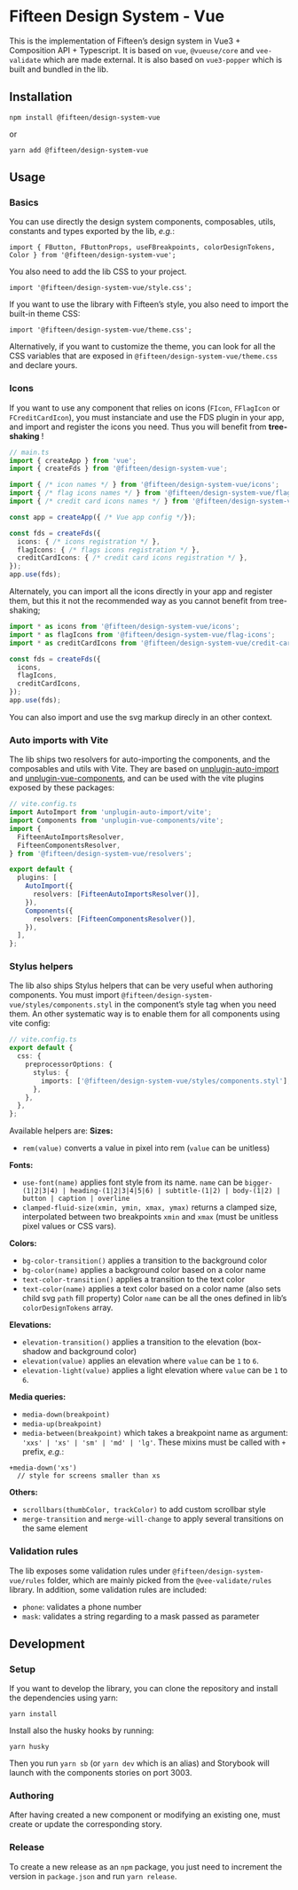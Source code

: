 # Fifteen Design System - Vue

This is the implementation of Fifteen’s design system in Vue3 + Composition API + Typescript.
It is based on `vue`, `@vueuse/core` and `vee-validate` which are made external.
It is also based on `vue3-popper` which is built and bundled in the lib.

## Installation

```
npm install @fifteen/design-system-vue
```

or

```
yarn add @fifteen/design-system-vue
```

## Usage

### Basics

You can use directly the design system components, composables, utils, constants and types exported by the lib, _e.g._:

```
import { FButton, FButtonProps, useFBreakpoints, colorDesignTokens, Color } from '@fifteen/design-system-vue';
```

You also need to add the lib CSS to your project.

```
import '@fifteen/design-system-vue/style.css';
```

If you want to use the library with Fifteen’s style, you also need to import the built-in theme CSS:

```
import '@fifteen/design-system-vue/theme.css';
```

Alternatively, if you want to customize the theme, you can look for all the CSS variables that are exposed in `@fifteen/design-system-vue/theme.css` and declare yours.

### Icons

If you want to use any component that relies on icons (`FIcon`, `FFlagIcon` or `FCreditCardIcon`), you must instanciate and use the FDS plugin in your app, and import and register the icons you need. Thus you will benefit from **tree-shaking** !

```ts
// main.ts
import { createApp } from 'vue';
import { createFds } from '@fifteen/design-system-vue';

import { /* icon names */ } from '@fifteen/design-system-vue/icons';
import { /* flag icons names */ } from '@fifteen/design-system-vue/flag-icons';
import { /* credit card icons names */ } from '@fifteen/design-system-vue/credit-card-icons';

const app = createApp({ /* Vue app config */});

const fds = createFds({
  icons: { /* icons registration */ },
  flagIcons: { /* flags icons registration */ },
  creditCardIcons: { /* credit card icons registration */ },
});
app.use(fds);

```

Alternately, you can import all the icons directly in your app and register them, but this it not the recommended way as you cannot benefit from tree-shaking;

```ts
import * as icons from '@fifteen/design-system-vue/icons';
import * as flagIcons from '@fifteen/design-system-vue/flag-icons';
import * as creditCardIcons from '@fifteen/design-system-vue/credit-card-icons';

const fds = createFds({
  icons,
  flagIcons,
  creditCardIcons,
});
app.use(fds);

```

You can also import and use the svg markup direcly in an other context.

### Auto imports with Vite

The lib ships two resolvers for auto-importing the components, and the composables and utils with Vite. They are based on [unplugin-auto-import](https://www.npmjs.com/package/unplugin-auto-import) and [unplugin-vue-components](https://www.npmjs.com/package/unplugin-vue-components), and can be used with the vite plugins exposed by these packages:

```ts
// vite.config.ts
import AutoImport from 'unplugin-auto-import/vite';
import Components from 'unplugin-vue-components/vite';
import {
  FifteenAutoImportsResolver,
  FifteenComponentsResolver,
} from '@fifteen/design-system-vue/resolvers';

export default {
  plugins: [
    AutoImport({
      resolvers: [FifteenAutoImportsResolver()],
    }),
    Components({
      resolvers: [FifteenComponentsResolver()],
    }),
  ],
};
```

### Stylus helpers

The lib also ships Stylus helpers that can be very useful when authoring components. You must import `@fifteen/design-system-vue/styles/components.styl` in the component’s style tag when you need them.
An other systematic way is to enable them for all components using vite config:

```ts
// vite.config.ts
export default {
  css: {
    preprocessorOptions: {
      stylus: {
        imports: ['@fifteen/design-system-vue/styles/components.styl'],
      },
    },
  },
};
```

Available helpers are:
**Sizes:**

- `rem(value)` converts a value in pixel into rem (`value` can be unitless)

**Fonts:**

- `use-font(name)` applies font style from its name. `name` can be `bigger-(1|2|3|4) | heading-(1|2|3|4|5|6) | subtitle-(1|2) | body-(1|2) | button | caption | overline`
- `clamped-fluid-size(xmin, ymin, xmax, ymax)` returns a clamped size, interpolated between two breakpoints `xmin` and `xmax` (must be unitless pixel values or CSS vars).

**Colors:**

- `bg-color-transition()` applies a transition to the background color
- `bg-color(name)` applies a background color based on a color name
- `text-color-transition()` applies a transition to the text color
- `text-color(name)` applies a text color based on a color name (also sets child svg `path` fill property)
  Color `name` can be all the ones defined in lib’s `colorDesignTokens` array.

**Elevations:**

- `elevation-transition()` applies a transition to the elevation (box-shadow and background color)
- `elevation(value)` applies an elevation where `value` can be `1` to `6`.
- `elevation-light(value)` applies a light elevation where `value` can be `1` to `6`.

**Media queries:**

- `media-down(breakpoint)`
- `media-up(breakpoint)`
- `media-between(breakpoint)`
  which takes a breakpoint name as argument: `'xxs' | 'xs' | 'sm' | 'md' | 'lg'`.
  These mixins must be called with `+` prefix, _e.g._:

```
+media-down('xs')
  // style for screens smaller than xs
```

**Others:**

- `scrollbars(thumbColor, trackColor)` to add custom scrollbar style
- `merge-transition` and `merge-will-change` to apply several transitions on the same element

### Validation rules

The lib exposes some validation rules under `@fifteen/design-system-vue/rules` folder, which are mainly picked from the `@vee-validate/rules` library. In addition, some validation rules are included:

- `phone`: validates a phone number
- `mask`: validates a string regarding to a mask passed as parameter

## Development

### Setup

If you want to develop the library, you can clone the repository and install the dependencies using yarn:

```
yarn install
```

Install also the husky hooks by running:

```
yarn husky
```

Then you run `yarn sb` (or `yarn dev` which is an alias) and Storybook will launch with the components stories on port 3003.

### Authoring

After having created a new component or modifying an existing one, must create or update the corresponding story.

### Release

To create a new release as an `npm` package, you just need to increment the version in `package.json` and run `yarn release`.
